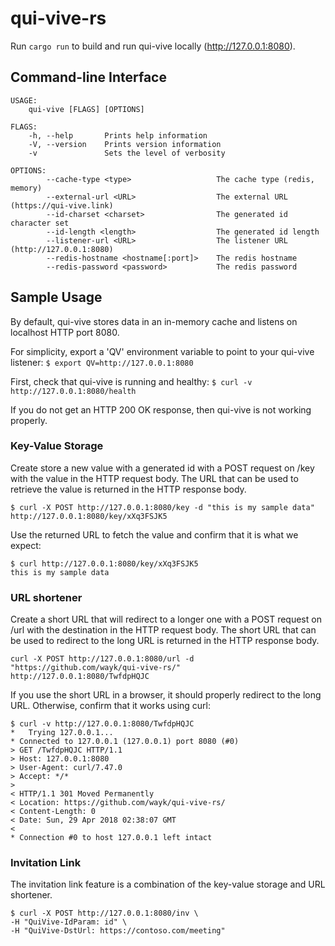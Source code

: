 # qui-vive-rs

Run `cargo run` to build and run qui-vive locally (http://127.0.0.1:8080).

## Command-line Interface

```
USAGE:
    qui-vive [FLAGS] [OPTIONS]

FLAGS:
    -h, --help       Prints help information
    -V, --version    Prints version information
    -v               Sets the level of verbosity

OPTIONS:
        --cache-type <type>                   The cache type (redis, memory)
        --external-url <URL>                  The external URL (https://qui-vive.link)
        --id-charset <charset>                The generated id character set
        --id-length <length>                  The generated id length
        --listener-url <URL>                  The listener URL (http://127.0.0.1:8080)
        --redis-hostname <hostname[:port]>    The redis hostname
        --redis-password <password>           The redis password
```

## Sample Usage

By default, qui-vive stores data in an in-memory cache and listens on localhost HTTP port 8080.

For simplicity, export a 'QV' environment variable to point to your qui-vive listener:
`$ export QV=http://127.0.0.1:8080`

First, check that qui-vive is running and healthy:
`$ curl -v http://127.0.0.1:8080/health`

If you do not get an HTTP 200 OK response, then qui-vive is not working properly.

### Key-Value Storage

Create store a new value with a generated id with a POST request on /key with the value in the HTTP request body. The URL that can be used to retrieve the value is returned in the HTTP response body.
```
$ curl -X POST http://127.0.0.1:8080/key -d "this is my sample data"
http://127.0.0.1:8080/key/xXq3FSJK5
```

Use the returned URL to fetch the value and confirm that it is what we expect:
```
$ curl http://127.0.0.1:8080/key/xXq3FSJK5
this is my sample data
```

### URL shortener

Create a short URL that will redirect to a longer one with a POST request on /url with the destination in the HTTP request body. The short URL that can be used to redirect to the long URL is returned in the HTTP response body.

```
curl -X POST http://127.0.0.1:8080/url -d "https://github.com/wayk/qui-vive-rs/"
http://127.0.0.1:8080/TwfdpHQJC
```

If you use the short URL in a browser, it should properly redirect to the long URL. Otherwise, confirm that it works using curl:

```
$ curl -v http://127.0.0.1:8080/TwfdpHQJC
*   Trying 127.0.0.1...
* Connected to 127.0.0.1 (127.0.0.1) port 8080 (#0)
> GET /TwfdpHQJC HTTP/1.1
> Host: 127.0.0.1:8080
> User-Agent: curl/7.47.0
> Accept: */*
> 
< HTTP/1.1 301 Moved Permanently
< Location: https://github.com/wayk/qui-vive-rs/
< Content-Length: 0
< Date: Sun, 29 Apr 2018 02:38:07 GMT
< 
* Connection #0 to host 127.0.0.1 left intact
```

### Invitation Link

The invitation link feature is a combination of the key-value storage and URL shortener.

```
$ curl -X POST http://127.0.0.1:8080/inv \
-H "QuiVive-IdParam: id" \
-H "QuiVive-DstUrl: https://contoso.com/meeting"
```
